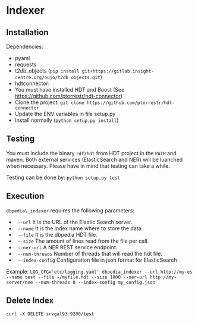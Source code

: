 Indexer
=======

Installation
------------

Dependencies:
* pyaml
* requests
* t2db\_objects (``pip install git+https://gitlab.insight-centre.org/hujo/t2db_objects.git``)
* hdtconnector:
 * You must have installed HDT and Boost (See https://github.com/ptorrestr/hdt-connector)
 * Clone the project: `git clone https://github.com/ptorrestr/hdt-connector`
 * Update the ENV variables in file setup.py
 * Install normally (`python setup.py install`)

Testing
-------
You must include the binary `rdf2hdt` from HDT project in the `PATH` and maven. Both external services (ElasticSearch and NER) will be luanched when necessary. Please have in mind that testing can take a while.

Testing can be done by: ``python setup.py test``

Execution
---------
``dbpedia\_indexer`` requires the following parameters:
 * `` --url`` It is the URL of the Elastic Search server.
 * `` --name`` It is the index name where to store the data.
 * `` --file`` It is the dbpedia HDT file. 
 * `` --size`` The amount of lines read from the file per call.
 * `` --ner-url`` A NER REST service endpoint.
 * `` --num-threads`` Number of threads that will read the hdt file.
 * `` --index-config`` Configuration file in json format for ElasticSearch

Example:
``LOG_CFG='etc/logging.yaml' dbpedia_indexer --url http://my-es --name test --file ~/myfile.hdt --size 1000 --ner-url http://my-server/nee --num-threads 8 --index-config my_config.json``

Delete Index
------------

``curl -X DELETE srvgal93:9200/test``
